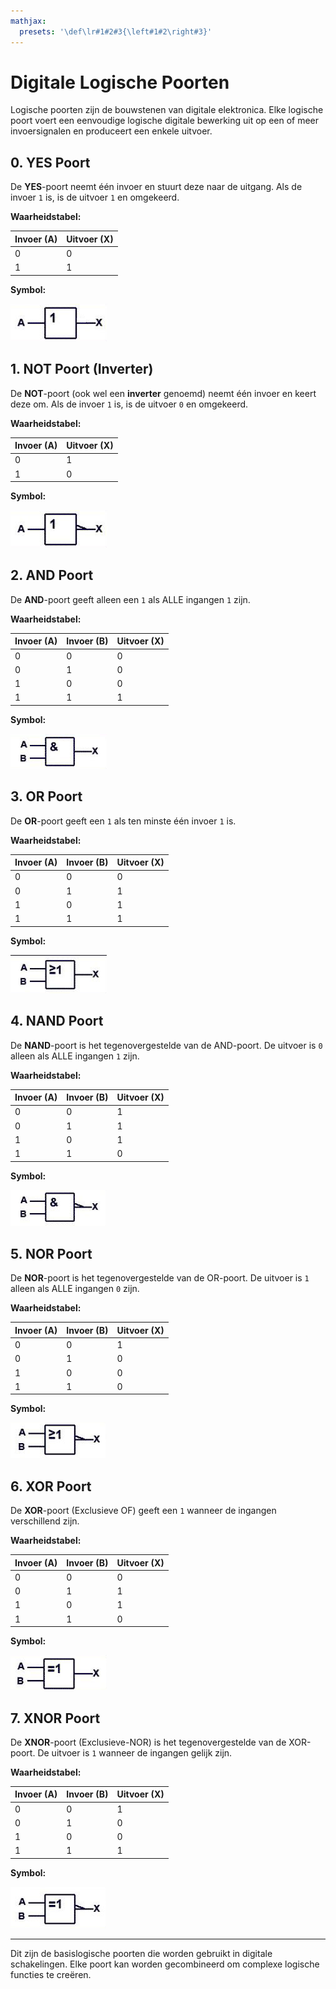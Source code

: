 ```yaml
---
mathjax:
  presets: '\def\lr#1#2#3{\left#1#2\right#3}'
---
```


# Digitale Logische Poorten

Logische poorten zijn de bouwstenen van digitale elektronica. Elke logische poort voert een eenvoudige logische digitale bewerking uit op een of meer invoersignalen en produceert een enkele uitvoer.

## 0. YES Poort

De **YES**-poort neemt één invoer en stuurt deze naar de uitgang. Als de invoer `1` is, is de uitvoer `1` en omgekeerd.

**Waarheidstabel:**

| Invoer (A) | Uitvoer (X) |
|------------|-------------|
| 0          | 0           |
| 1          | 1           |

**Symbol:**

![example image](./images/yes.png "Het symbool van een YES-poort.")



## 1. NOT Poort (Inverter)

De **NOT**-poort (ook wel een **inverter** genoemd) neemt één invoer en keert deze om. Als de invoer `1` is, is de uitvoer `0` en omgekeerd.

**Waarheidstabel:**

| Invoer (A) | Uitvoer (X) |
|------------|-------------|
| 0          | 1           |
| 1          | 0           |

**Symbol:**

![example image](./images/not.png "Het symbool van een NOT-poort.")


## 2. AND Poort

De **AND**-poort geeft alleen een `1` als ALLE ingangen `1` zijn.

**Waarheidstabel:**

| Invoer (A) | Invoer (B) | Uitvoer (X) |
|------------|------------|-------------|
| 0          | 0          | 0           |
| 0          | 1          | 0           |
| 1          | 0          | 0           |
| 1          | 1          | 1           |

**Symbol:**

![example image](./images/and.png "Het symbool van een AND-poort.")

## 3. OR Poort

De **OR**-poort geeft een `1` als ten minste één invoer `1` is.

**Waarheidstabel:**

| Invoer (A) | Invoer (B) | Uitvoer (X) |
|------------|------------|-------------|
| 0          | 0          | 0           |
| 0          | 1          | 1           |
| 1          | 0          | 1           |
| 1          | 1          | 1           |

**Symbol:**

![example image](./images/or.png "Het symbool van een OR-poort.")


## 4. NAND Poort

De **NAND**-poort is het tegenovergestelde van de AND-poort. De uitvoer is `0` alleen als ALLE ingangen `1` zijn.

**Waarheidstabel:**

| Invoer (A) | Invoer (B) | Uitvoer (X) |
|------------|------------|-------------|
| 0          | 0          | 1           |
| 0          | 1          | 1           |
| 1          | 0          | 1           |
| 1          | 1          | 0           |

**Symbol:**

![example image](./images/nand.png "Het symbool van een NAND-poort.")


## 5. NOR Poort

De **NOR**-poort is het tegenovergestelde van de OR-poort. De uitvoer is `1` alleen als ALLE ingangen `0` zijn.

**Waarheidstabel:**

| Invoer (A) | Invoer (B) | Uitvoer (X) |
|------------|------------|-------------|
| 0          | 0          | 1           |
| 0          | 1          | 0           |
| 1          | 0          | 0           |
| 1          | 1          | 0           |

**Symbol:**

![example image](./images/nor.png "Het symbool van een NOR-poort.")


## 6. XOR Poort

De **XOR**-poort (Exclusieve OF) geeft een `1` wanneer de ingangen verschillend zijn.

**Waarheidstabel:**

| Invoer (A) | Invoer (B) | Uitvoer (X) |
|------------|------------|-------------|
| 0          | 0          | 0           |
| 0          | 1          | 1           |
| 1          | 0          | 1           |
| 1          | 1          | 0           |

**Symbol:**

![example image](./images/xor.png "Het symbool van een XOR-poort.")


## 7. XNOR Poort

De **XNOR**-poort (Exclusieve-NOR) is het tegenovergestelde van de XOR-poort. De uitvoer is `1` wanneer de ingangen gelijk zijn.

**Waarheidstabel:**

| Invoer (A) | Invoer (B) | Uitvoer (X) |
|------------|------------|-------------|
| 0          | 0          | 1           |
| 0          | 1          | 0           |
| 1          | 0          | 0           |
| 1          | 1          | 1           |

**Symbol:**

![example image](./images/xnor.png "Het symbool van een XNOR-poort.")

---

Dit zijn de basislogische poorten die worden gebruikt in digitale schakelingen. Elke poort kan worden gecombineerd om complexe logische functies te creëren.
